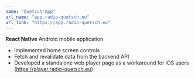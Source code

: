 ```yaml
---
name: "Quetsch'App"
url_name: "app.radio-quetsch.eu"
url_link: "https://app.radio-quetsch.eu"
---
```


**React Native** Android mobile application

- Implemented home screen controls
- Fetch and revalidate data from the backend API
- Developed a standalone web player page as a workaround for iOS users (https://player.radio-quetsch.eu)
